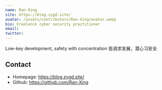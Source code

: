 ```yaml
---
name: Ran-Xing
site: https://blog.zygd.site/
avatar: /assets/contributors/Ran-Xing/avatar.webp
bio: Freelance cyber security practitioner
email:
twitter:
---
```


Low-key development, safety with concentration
低调求发展，潜心习安全

## Contact

- Homepage: <https://blog.zygd.site/>
- Github: <https://github.com/Ran-Xing>

